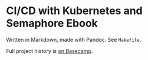 # CI/CD with Kubernetes and Semaphore Ebook

Written in Markdown, made with Pandoc. See `Makefile`.

Full project history is [on
Basecamp](https://3.basecamp.com/3093216/projects/8589692).
